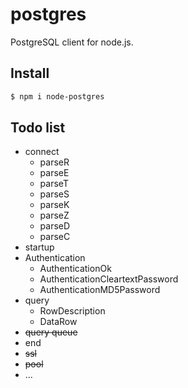 # postgres
PostgreSQL client for node.js.  

## Install

```sh
$ npm i node-postgres
```

## Todo list
* connect
  * parseR
  * parseE
  * parseT
  * parseS
  * parseK
  * parseZ
  * parseD
  * parseC
* startup
* Authentication
  * AuthenticationOk
  * AuthenticationCleartextPassword
  * AuthenticationMD5Password
* query
  * RowDescription 
  * DataRow
* ~~query queue~~
* end
* ~~ssl~~
* ~~pool~~
* ...
